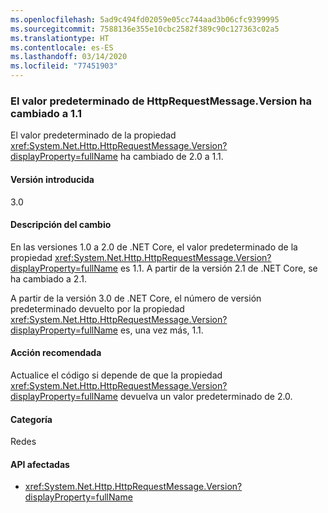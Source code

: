 ```yaml
---
ms.openlocfilehash: 5ad9c494fd02059e05cc744aad3b06cfc9399995
ms.sourcegitcommit: 7588136e355e10cbc2582f389c90c127363c02a5
ms.translationtype: HT
ms.contentlocale: es-ES
ms.lasthandoff: 03/14/2020
ms.locfileid: "77451903"
---
```

### <a name="default-value-of-httprequestmessageversion-changed-to-11"></a>El valor predeterminado de HttpRequestMessage.Version ha cambiado a 1.1

El valor predeterminado de la propiedad <xref:System.Net.Http.HttpRequestMessage.Version?displayProperty=fullName> ha cambiado de 2.0 a 1.1.

#### <a name="version-introduced"></a>Versión introducida

3.0

#### <a name="change-description"></a>Descripción del cambio

En las versiones 1.0 a 2.0 de .NET Core, el valor predeterminado de la propiedad <xref:System.Net.Http.HttpRequestMessage.Version?displayProperty=fullName> es 1.1. A partir de la versión 2.1 de .NET Core, se ha cambiado a 2.1.

A partir de la versión 3.0 de .NET Core, el número de versión predeterminado devuelto por la propiedad <xref:System.Net.Http.HttpRequestMessage.Version?displayProperty=fullName> es, una vez más, 1.1.

#### <a name="recommended-action"></a>Acción recomendada

Actualice el código si depende de que la propiedad <xref:System.Net.Http.HttpRequestMessage.Version?displayProperty=fullName> devuelva un valor predeterminado de 2.0.

#### <a name="category"></a>Categoría

Redes

#### <a name="affected-apis"></a>API afectadas

- <xref:System.Net.Http.HttpRequestMessage.Version?displayProperty=fullName>

<!--

#### Affected APIs

- `P:System.Net.Http.HttpRequestMessage.Version`

-->
